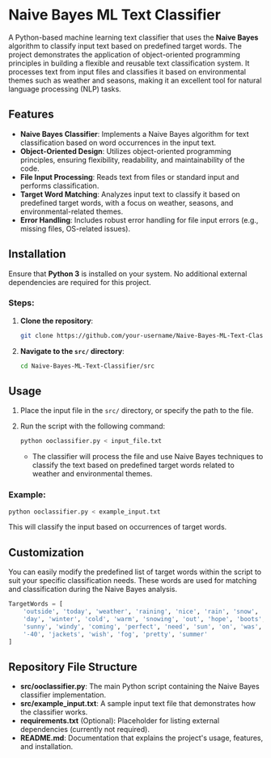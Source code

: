 
# Naive Bayes ML Text Classifier

A Python-based machine learning text classifier that uses the **Naive Bayes** algorithm to classify input text based on predefined target words. The project demonstrates the application of object-oriented programming principles in building a flexible and reusable text classification system. It processes text from input files and classifies it based on environmental themes such as weather and seasons, making it an excellent tool for natural language processing (NLP) tasks.

## Features

- **Naive Bayes Classifier**: Implements a Naive Bayes algorithm for text classification based on word occurrences in the input text.
- **Object-Oriented Design**: Utilizes object-oriented programming principles, ensuring flexibility, readability, and maintainability of the code.
- **File Input Processing**: Reads text from files or standard input and performs classification.
- **Target Word Matching**: Analyzes input text to classify it based on predefined target words, with a focus on weather, seasons, and environmental-related themes.
- **Error Handling**: Includes robust error handling for file input errors (e.g., missing files, OS-related issues).

## Installation

Ensure that **Python 3** is installed on your system. No additional external dependencies are required for this project.

### Steps:

1. **Clone the repository**:
   ```bash
   git clone https://github.com/your-username/Naive-Bayes-ML-Text-Classifier.git
   ```

2. **Navigate to the `src/` directory**:
   ```bash
   cd Naive-Bayes-ML-Text-Classifier/src
   ```

## Usage

1. Place the input file in the `src/` directory, or specify the path to the file.

2. Run the script with the following command:
   ```bash
   python ooclassifier.py < input_file.txt
   ```

   - The classifier will process the file and use Naive Bayes techniques to classify the text based on predefined target words related to weather and environmental themes.

### Example:

```bash
python ooclassifier.py < example_input.txt
```

This will classify the input based on occurrences of target words.

## Customization

You can easily modify the predefined list of target words within the script to suit your specific classification needs. These words are used for matching and classification during the Naive Bayes analysis.

```python
TargetWords = [
    'outside', 'today', 'weather', 'raining', 'nice', 'rain', 'snow',
    'day', 'winter', 'cold', 'warm', 'snowing', 'out', 'hope', 'boots',
    'sunny', 'windy', 'coming', 'perfect', 'need', 'sun', 'on', 'was',
    '-40', 'jackets', 'wish', 'fog', 'pretty', 'summer'
]
```

## Repository File Structure

- **src/ooclassifier.py**: The main Python script containing the Naive Bayes classifier implementation.
- **src/example_input.txt**: A sample input text file that demonstrates how the classifier works.
- **requirements.txt** (Optional): Placeholder for listing external dependencies (currently not required).
- **README.md**: Documentation that explains the project's usage, features, and installation.
